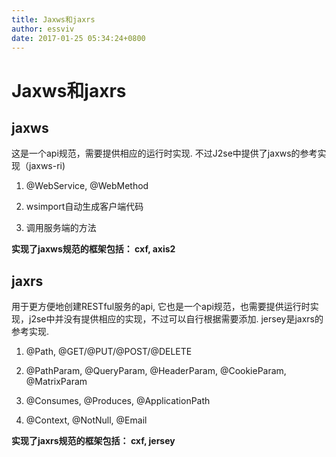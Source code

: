 ```yaml
---
title: Jaxws和jaxrs
author: essviv
date: 2017-01-25 05:34:24+0800
---
```


# Jaxws和jaxrs

## jaxws

这是一个api规范，需要提供相应的运行时实现. 不过J2se中提供了jaxws的参考实现（jaxws-ri)

1. @WebService, @WebMethod

2. wsimport自动生成客户端代码

3. 调用服务端的方法

**实现了jaxws规范的框架包括： cxf, axis2**

## jaxrs

用于更方便地创建RESTful服务的api, 它也是一个api规范，也需要提供运行时实现，j2se中并没有提供相应的实现，不过可以自行根据需要添加. jersey是jaxrs的参考实现.

1. @Path, @GET/@PUT/@POST/@DELETE

2. @PathParam, @QueryParam, @HeaderParam, @CookieParam, @MatrixParam

3. @Consumes, @Produces, @ApplicationPath

4. @Context, @NotNull, @Email

**实现了jaxrs规范的框架包括： cxf, jersey**